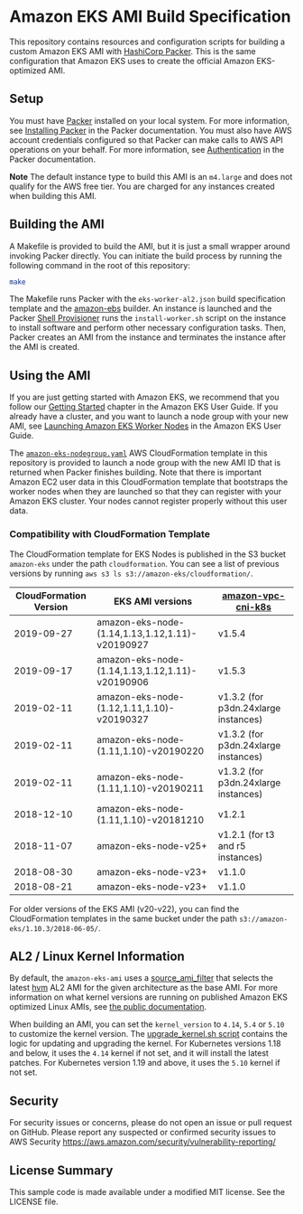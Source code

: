 # Amazon EKS AMI Build Specification

This repository contains resources and configuration scripts for building a
custom Amazon EKS AMI with [HashiCorp Packer](https://www.packer.io/). This is
the same configuration that Amazon EKS uses to create the official Amazon
EKS-optimized AMI.

## Setup

You must have [Packer](https://www.packer.io/) installed on your local system.
For more information, see [Installing Packer](https://www.packer.io/docs/install/index.html)
in the Packer documentation. You must also have AWS account credentials
configured so that Packer can make calls to AWS API operations on your behalf.
For more information, see [Authentication](https://www.packer.io/docs/builders/amazon.html#specifying-amazon-credentials)
in the Packer documentation.

**Note**
The default instance type to build this AMI is an `m4.large` and does not
qualify for the AWS free tier. You are charged for any instances created
when building this AMI.

## Building the AMI

A Makefile is provided to build the AMI, but it is just a small wrapper around
invoking Packer directly. You can initiate the build process by running the
following command in the root of this repository:

```bash
make
```

The Makefile runs Packer with the `eks-worker-al2.json` build specification
template and the [amazon-ebs](https://www.packer.io/docs/builders/amazon-ebs.html)
builder. An instance is launched and the Packer [Shell
Provisioner](https://www.packer.io/docs/provisioners/shell.html) runs the
`install-worker.sh` script on the instance to install software and perform other
necessary configuration tasks.  Then, Packer creates an AMI from the instance
and terminates the instance after the AMI is created.

## Using the AMI

If you are just getting started with Amazon EKS, we recommend that you follow
our [Getting Started](https://docs.aws.amazon.com/eks/latest/userguide/getting-started.html)
chapter in the Amazon EKS User Guide. If you already have a cluster, and you
want to launch a node group with your new AMI, see [Launching Amazon EKS Worker
Nodes](https://docs.aws.amazon.com/eks/latest/userguide/launch-workers.html)
in the Amazon EKS User Guide.

The [`amazon-eks-nodegroup.yaml`](amazon-eks-nodegroup.yaml) AWS CloudFormation
template in this repository is provided to launch a node group with the new AMI
ID that is returned when Packer finishes building. Note that there is important
Amazon EC2 user data in this CloudFormation template that bootstraps the worker
nodes when they are launched so that they can register with your Amazon EKS
cluster. Your nodes cannot register properly without this user data.

### Compatibility with CloudFormation Template

The CloudFormation template for EKS Nodes is published in the S3 bucket
`amazon-eks` under the path `cloudformation`. You can see a list of previous
versions by running `aws s3 ls s3://amazon-eks/cloudformation/`.

| CloudFormation Version | EKS AMI versions                           | [amazon-vpc-cni-k8s](https://github.com/aws/amazon-vpc-cni-k8s/releases) |
| ---------------------- | ------------------------------------------ | -------------------- |
| 2019-09-27             | amazon-eks-node-(1.14,1.13,1.12,1.11)-v20190927 | v1.5.4
| 2019-09-17             | amazon-eks-node-(1.14,1.13,1.12,1.11)-v20190906 | v1.5.3
| 2019-02-11             | amazon-eks-node-(1.12,1.11,1.10)-v20190327 | v1.3.2 (for p3dn.24xlarge instances) |
| 2019-02-11             | amazon-eks-node-(1.11,1.10)-v20190220      | v1.3.2 (for p3dn.24xlarge instances) |
| 2019-02-11             | amazon-eks-node-(1.11,1.10)-v20190211      | v1.3.2 (for p3dn.24xlarge instances) |
| 2018-12-10             | amazon-eks-node-(1.11,1.10)-v20181210      | v1.2.1 |
| 2018-11-07             | amazon-eks-node-v25+                       | v1.2.1 (for t3 and r5 instances) |
| 2018-08-30             | amazon-eks-node-v23+                       | v1.1.0 |
| 2018-08-21             | amazon-eks-node-v23+                       | v1.1.0 |

For older versions of the EKS AMI (v20-v22), you can find the CloudFormation
templates in the same bucket under the path `s3://amazon-eks/1.10.3/2018-06-05/`.

## AL2 / Linux Kernel Information

By default, the `amazon-eks-ami` uses a [source_ami_filter](https://github.com/awslabs/amazon-eks-ami/blob/e3f1b910f83ad1f27e68312e50474ea6059f052d/eks-worker-al2.json#L46) that selects the latest [hvm](https://docs.aws.amazon.com/AWSEC2/latest/UserGuide/virtualization_types.html) AL2 AMI for the given architecture as the base AMI. For more information on what kernel versions are running on published Amazon EKS optimized Linux AMIs, see [the public documentation](https://docs.aws.amazon.com/eks/latest/userguide/eks-linux-ami-versions.html).

When building an AMI, you can set the `kernel_version` to `4.14`, `5.4` or `5.10` to customize the kernel version. The [upgrade_kernel.sh script](https://github.com/awslabs/amazon-eks-ami/blob/master/scripts/upgrade_kernel.sh#L26) contains the logic for updating and upgrading the kernel. For Kubernetes versions 1.18 and below, it uses the `4.14` kernel if not set, and it will install the latest patches. For Kubernetes version 1.19 and above, it uses the `5.10` kernel if not set.

## Security

For security issues or concerns, please do not open an issue or pull request on GitHub. Please report any suspected or confirmed security issues to AWS Security https://aws.amazon.com/security/vulnerability-reporting/

## License Summary

This sample code is made available under a modified MIT license. See the LICENSE file.
